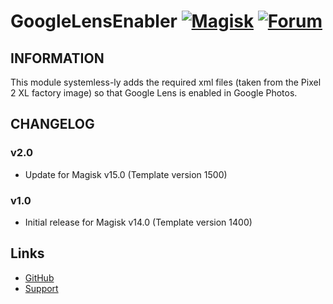 # GoogleLensEnabler [![Magisk](https://img.shields.io/badge/Magisk-14%2B-00B39B.svg?style=flat-square)](https://forum.xda-developers.com/apps/magisk/official-magisk-v7-universal-systemless-t3473445) [![Forum](https://img.shields.io/badge/XDA-Forums-f59714.svg?style=flat-square)](https://forum.xda-developers.com/oneplus-5/themes/magisk-enable-google-lens-google-photos-t3694140)

## INFORMATION
This module systemless-ly adds the required xml files (taken from the Pixel 2 XL factory image) so that Google Lens is enabled in Google Photos.

## CHANGELOG

### v2.0
- Update for Magisk v15.0 (Template version 1500)

### v1.0
- Initial release for Magisk v14.0 (Template version 1400)

## Links
* [GitHub](https://github.com/Magisk-Modules-Repo/GoogleLensEnabler)
* [Support](https://forum.xda-developers.com/oneplus-5/themes/magisk-enable-google-lens-google-photos-t3694140)
